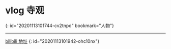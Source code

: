 # vlog 寺观
{: id="20201113101744-cv2tnpd" bookmark="人物"}

---

[bilibili 地址](https://space.bilibili.com/70293365/dynamic)
{: id="20201113101942-ohc10nx"}
